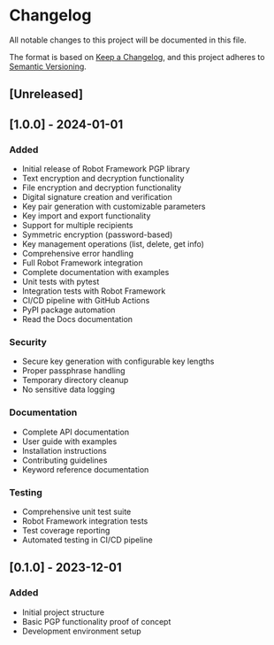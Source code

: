 # Changelog

All notable changes to this project will be documented in this file.

The format is based on [Keep a Changelog](https://keepachangelog.com/en/1.0.0/),
and this project adheres to [Semantic Versioning](https://semver.org/spec/v2.0.0.html).

## [Unreleased]

## [1.0.0] - 2024-01-01

### Added
- Initial release of Robot Framework PGP library
- Text encryption and decryption functionality
- File encryption and decryption functionality  
- Digital signature creation and verification
- Key pair generation with customizable parameters
- Key import and export functionality
- Support for multiple recipients
- Symmetric encryption (password-based)
- Key management operations (list, delete, get info)
- Comprehensive error handling
- Full Robot Framework integration
- Complete documentation with examples
- Unit tests with pytest
- Integration tests with Robot Framework
- CI/CD pipeline with GitHub Actions
- PyPI package automation
- Read the Docs documentation

### Security
- Secure key generation with configurable key lengths
- Proper passphrase handling
- Temporary directory cleanup
- No sensitive data logging

### Documentation
- Complete API documentation
- User guide with examples
- Installation instructions
- Contributing guidelines
- Keyword reference documentation

### Testing
- Comprehensive unit test suite
- Robot Framework integration tests
- Test coverage reporting
- Automated testing in CI/CD pipeline

## [0.1.0] - 2023-12-01

### Added
- Initial project structure
- Basic PGP functionality proof of concept
- Development environment setup